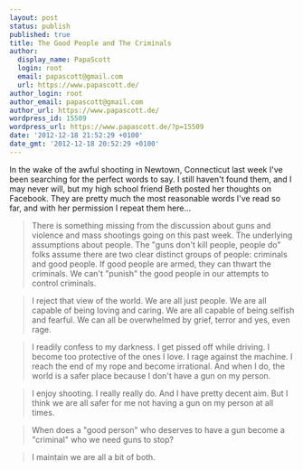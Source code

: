 ```yaml
---
layout: post
status: publish
published: true
title: The Good People and The Criminals
author:
  display_name: PapaScott
  login: root
  email: papascott@gmail.com
  url: https://www.papascott.de/
author_login: root
author_email: papascott@gmail.com
author_url: https://www.papascott.de/
wordpress_id: 15509
wordpress_url: https://www.papascott.de/?p=15509
date: '2012-12-18 21:52:29 +0100'
date_gmt: '2012-12-18 20:52:29 +0100'
---
```

<p>In the wake of the awful shooting in Newtown, Connecticut last week I've been searching for the perfect words to say. I still haven't found them, and I may never will, but my high school friend Beth posted her thoughts on Facebook. They are pretty much the most reasonable words I've read so far, and with her permission I repeat them here...</p>
<blockquote><p>There is something missing from the discussion about guns and violence and mass shootings going on this past week. The underlying assumptions about people. The "guns don't kill people, people do" folks assume there are two clear distinct groups of people: criminals and good people. If good people are armed, they can thwart the criminals. We can't "punish" the good people in our attempts to control criminals.</p></blockquote>
<blockquote><p>I reject that view of the world. We are all just people. We are all capable of being loving and caring. We are all capable of being selfish and fearful. We can all be overwhelmed by grief, terror and yes, even rage. </p></blockquote>
<blockquote><p>I readily confess to my darkness. I get pissed off while driving. I become too protective of the ones I love. I rage against the machine. I reach the end of my rope and become irrational. And when I do, the world is a safer place because I don't have a gun on my person. </p></blockquote>
<blockquote><p>I enjoy shooting. I really really do. And I have pretty decent aim. But I think we are all safer for me not having a gun on my person at all times. </p></blockquote>
<blockquote><p>When does a "good person" who deserves to have a gun become a "criminal" who we need guns to stop?</p></blockquote>
<blockquote><p>I maintain we are all a bit of both.</p></blockquote>
